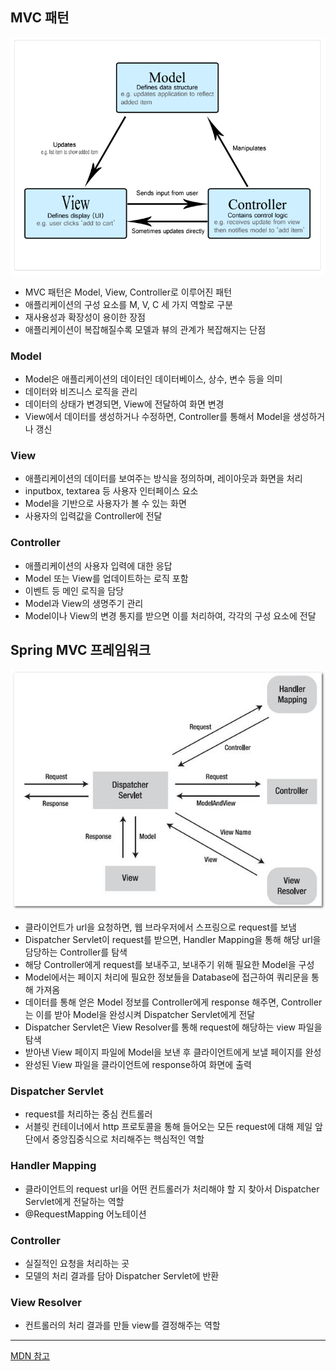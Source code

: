 ## MVC 패턴

![MVC 패턴](./img/2024-03-14-23-35-38.png)

* MVC 패턴은 Model, View, Controller로 이루어진 패턴
* 애플리케이션의 구성 요소를 M, V, C 세 가지 역할로 구분
* 재사용성과 확장성이 용이한 장점
* 애플리케이션이 복잡해질수록 모델과 뷰의 관계가 복잡해지는 단점

### Model
* Model은 애플리케이션의 데이터인 데이터베이스, 상수, 변수 등을 의미
* 데이터와 비즈니스 로직을 관리
* 데이터의 상태가 변경되면, View에 전달하여 화면 변경
* View에서 데이터를 생성하거나 수정하면, Controller를 통해서 Model을 생성하거나 갱신

### View
* 애플리케이션의 데이터를 보여주는 방식을 정의하며, 레이아웃과 화면을 처리
* inputbox, textarea 등 사용자 인터페이스 요소
* Model을 기반으로 사용자가 볼 수 있는 화면
* 사용자의 입력값을 Controller에 전달

### Controller
* 애플리케이션의 사용자 입력에 대한 응답
* Model 또는 View를 업데이트하는 로직 포함
* 이벤트 등 메인 로직을 담당
* Model과 View의 생명주기 관리
* Model이나 View의 변경 통지를 받으면 이를 처리하여, 각각의 구성 요소에 전달

## Spring MVC 프레임워크

![MVC 프레임워크](./img/2024-03-14-23-33-12.png)

* 클라이언트가 url을 요청하면, 웹 브라우저에서 스프링으로 request를 보냄
* Dispatcher Servlet이 request를 받으면, Handler Mapping을 통해 해당 url을 담당하는 Controller를 탐색
* 해당 Controller에게 request를 보내주고, 보내주기 위해 필요한 Model을 구성
* Model에서는 페이지 처리에 필요한 정보들을 Database에 접근하여 쿼리문을 통해 가져옴
* 데이터를 통해 얻은 Model 정보를 Controller에게 response 해주면, Controller는 이를 받아 Model을 완성시켜 Dispatcher Servlet에게 전달
* Dispatcher Servlet은 View Resolver를 통해 request에 해당하는 view 파일을 탐색
* 받아낸 View 페이지 파일에 Model을 보낸 후 클라이언트에게 보낼 페이지를 완성
* 완성된 View 파일을 클라이언트에 response하여 화면에 출력

### Dispatcher Servlet
* request를 처리하는 중심 컨트롤러
* 서블릿 컨테이너에서 http 프로토콜을 통해 들어오는 모든 request에 대해 제일 앞단에서 중앙집중식으로 처리해주는 핵심적인 역할

### Handler Mapping
* 클라이언트의 request url을 어떤 컨트롤러가 처리해야 할 지 찾아서 Dispatcher Servlet에게 전달하는 역할
* @RequestMapping 어노테이션

### Controller
* 실질적인 요청을 처리하는 곳
* 모델의 처리 결과를 담아 Dispatcher Servlet에 반환

### View Resolver
* 컨트롤러의 처리 결과를 만들 view를 결정해주는 역할

---
[MDN 참고](https://developer.mozilla.org/ko/docs/Glossary/MVC)